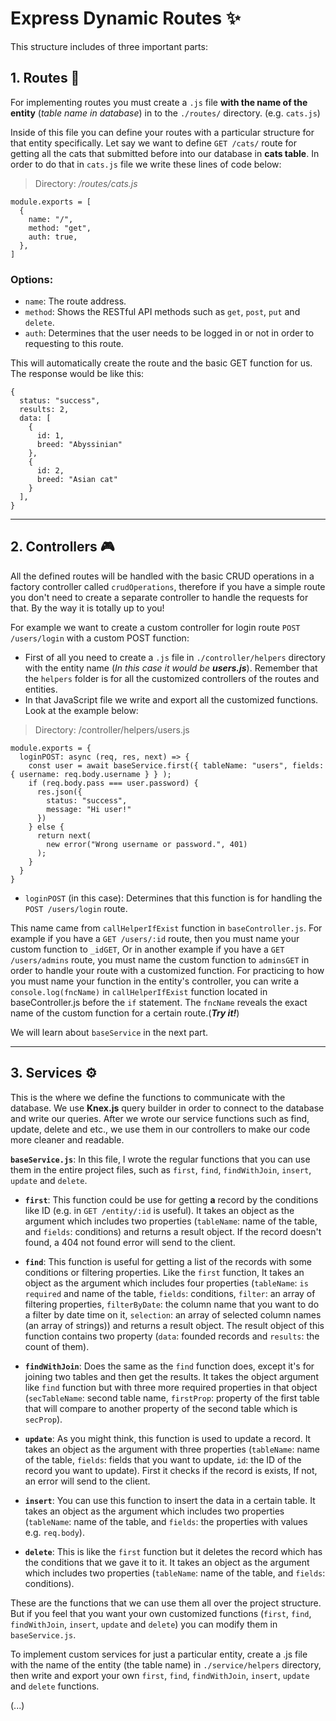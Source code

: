 # Express Dynamic Routes ✨

This structure includes of three important parts:

## 1. Routes 🔗

For implementing routes you must create a `.js` file **with the name of the entity** (_table name in database_) in to the `./routes/` directory.
(e.g. `cats.js`)

Inside of this file you can define your routes with a particular structure for that entity specifically.
Let say we want to define `GET /cats/` route for getting all the cats that submitted before into our database in **cats table**. In order to do that in `cats.js` file we write these lines of code below:  
  
  
> Directory: _/routes/cats.js_

```
module.exports = [
  {
    name: "/",
    method: "get",
    auth: true,
  },
]
```
### Options: 
* `name`: The route address.  
* `method`: Shows the RESTful API methods such as `get`, `post`, `put` and `delete`.  
* `auth`: Determines that the user needs to be logged in or not in order to requesting to this route.  

This will automatically create the route and the basic GET function for us. The response would be like this:
```
{
  status: "success",
  results: 2,
  data: [
    {
      id: 1,
      breed: "Abyssinian"
    },
    {
      id: 2,
      breed: "Asian cat"
    }
  ],
}
```

***

## 2. Controllers 🎮

All the defined routes will be handled with the basic CRUD operations in a factory controller called `crudOperations`, therefore if you have a simple route you don't need to create a separate controller to handle the requests for that. By the way it is totally up to you!

For example we want to create a custom controller for login route `POST /users/login` with a custom POST function:  
* First of all you need to create a `.js` file in `./controller/helpers` directory with the entity name (_In this case it would be **users.js**_). 
Remember that the `helpers` folder is for all the customized controllers of the routes and entities.
* In that JavaScript file we write and export all the customized functions. Look at the example below:  
> Directory: /controller/helpers/users.js  
```
module.exports = {
  loginPOST: async (req, res, next) => {
    const user = await baseService.first({ tableName: "users", fields: { username: req.body.username } } );
    if (req.body.pass === user.password) {
      res.json({
        status: "success",
        message: "Hi user!"
      })
    } else {
      return next(
        new error("Wrong username or password.", 401)
      );
    }
  }
}
```
* `loginPOST` (in this case): Determines that this function is for handling the `POST /users/login` route.  
  
This name came from `callHelperIfExist` function in `baseController.js`.
For example if you have a `GET /users/:id` route, then you must name your custom function to `_idGET`, Or in another example if you have a `GET /users/admins` route, you must name the custom function to `adminsGET` in order to handle your route with a customized function.
For practicing to how you must name your function in the entity's controller, you can write a `console.log(fncName)` in `callHelperIfExist` function located in baseController.js before the `if` statement. The `fncName` reveals the exact name of the custom function for a certain route.(**_Try it!_**)
  

We will learn about `baseService` in the next part.

***

## 3. Services ⚙

This is the where we define the functions to communicate with the database. We use **Knex.js** query builder in order to connect to the database and write our queries. After we wrote our service functions such as find, update, delete and etc., we use them in our controllers to make our code more cleaner and readable.  
  

**`baseService.js`**: In this file, I wrote the regular functions that you can use them in the entire project files, such as `first`, `find`, `findWithJoin`, `insert`, `update` and `delete`.
  
* **`first`**: This function could be use for getting **a** record by the conditions like ID (e.g. in `GET /entity/:id` is useful). It takes an object as the argument which includes two properties (`tableName`: name of the table, and `fields`: conditions) and returns a result object. If the record doesn't found, a 404 not found error will send to the client.  
  

* **`find`**: This function is useful for getting a list of the records with some conditions or filtering properties. Like the `first` function, It takes an object as the argument which includes four properties (`tableName`: `is required` and name of the table, `fields`: conditions, `filter`: an array of filtering properties, `filterByDate`: the column name that you want to do a filter by date time on it, `selection`: an array of selected column names (an array of strings)) and returns a result object. The result object of this function contains two property (`data`: founded records and `results`: the count of them).  
  

* **`findWithJoin`**: Does the same as the `find` function does, except it's for joining two tables and then get the results. It takes the object argument like `find` function but with three more required properties in that object (`secTableName`: second table name, `firstProp`: property of the first table that will compare to another property of the second table which is `secProp`).
  

* **`update`**: As you might think, this function is used to update a record. It takes an object as the argument with three properties (`tableName`: name of the table, `fields`: fields that you want to update, `id`: the ID of the record you want to update). First it checks if the record is exists, If not, an error will send to the client.  
  

* **`insert`**: You can use this function to insert the data in a certain table. It takes an object as the argument which includes two properties (`tableName`: name of the table, and `fields`: the properties with values e.g. `req.body`).  
  

* **`delete`**: This is like the `first` function but it deletes the record which has the conditions that we gave it to it. It takes an object as the argument which includes two properties (`tableName`: name of the table, and `fields`: conditions).  
  
These are the functions that we can use them all over the project structure. But if you feel that you want your own customized functions (`first`, `find`, `findWithJoin`, `insert`, `update` and `delete`) you can modify them in `baseService.js`.  
  
To implement custom services for just a particular entity, create a .js file with the name of the entity (the table name) in `./service/helpers` directory, then write and export your own `first`, `find`, `findWithJoin`, `insert`, `update` and `delete` functions.  
  
(...)
